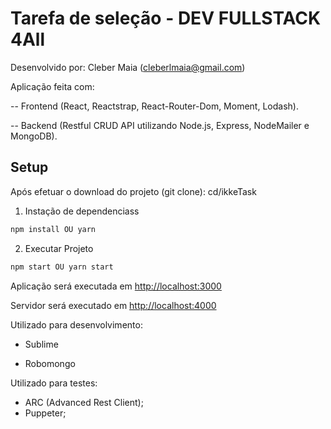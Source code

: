 # Tarefa de seleção - DEV FULLSTACK 4All

Desenvolvido por: Cleber Maia (cleberlmaia@gmail.com)

Aplicação feita com:

-- Frontend (React, Reactstrap, React-Router-Dom, Moment, Lodash).

-- Backend (Restful CRUD API utilizando Node.js, Express, NodeMailer e MongoDB).

## Setup

Após efetuar o download do projeto (git clone): cd/ikkeTask


1. Instação de dependenciass

```bash
npm install OU yarn
```

2. Executar Projeto

```bash
npm start OU yarn start
```

Aplicação será executada em <http://localhost:3000>


Servidor será executado em <http://localhost:4000>


Utilizado para desenvolvimento:

- Sublime

- Robomongo

Utilizado para testes:
- ARC (Advanced Rest Client);
- Puppeter;
